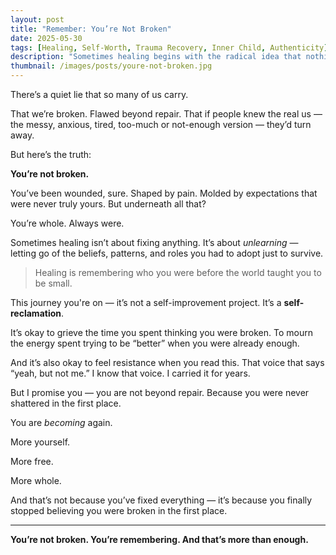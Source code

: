 ```yaml
---
layout: post
title: "Remember: You’re Not Broken"
date: 2025-05-30
tags: [Healing, Self-Worth, Trauma Recovery, Inner Child, Authenticity]
description: "Sometimes healing begins with the radical idea that nothing is wrong with you — you're just unlearning what never belonged."
thumbnail: /images/posts/youre-not-broken.jpg
---
```


There’s a quiet lie that so many of us carry.

That we’re broken. Flawed beyond repair. That if people knew the real us — the messy, anxious, tired, too-much or not-enough version — they’d turn away.

But here’s the truth:

**You’re not broken.**

You’ve been wounded, sure. Shaped by pain. Molded by expectations that were never truly yours. But underneath all that?

You’re whole. Always were.

Sometimes healing isn’t about fixing anything. It’s about *unlearning* — letting go of the beliefs, patterns, and roles you had to adopt just to survive.

> Healing is remembering who you were before the world taught you to be small.

This journey you're on — it’s not a self-improvement project. It’s a **self-reclamation**.

It’s okay to grieve the time you spent thinking you were broken. To mourn the energy spent trying to be “better” when you were already enough.

And it’s also okay to feel resistance when you read this. That voice that says “yeah, but not me.” I know that voice. I carried it for years.

But I promise you — you are not beyond repair. Because you were never shattered in the first place.

You are *becoming* again.

More yourself.

More free.

More whole.

And that’s not because you’ve fixed everything — it’s because you finally stopped believing you were broken in the first place.

---

**You’re not broken. You’re remembering. And that’s more than enough.**
